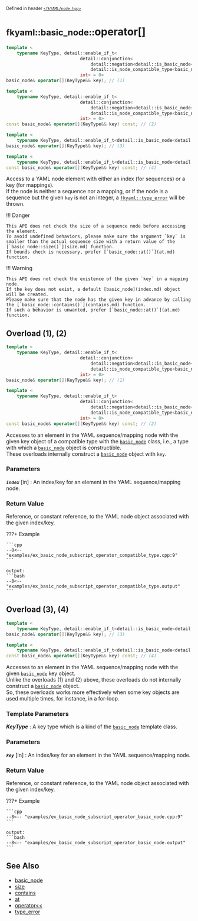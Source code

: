 <small>Defined in header [`<fkYAML/node.hpp>`](https://github.com/fktn-k/fkYAML/blob/develop/include/fkYAML/node.hpp)</small>

# <small>fkyaml::basic_node::</small>operator[]

```cpp
template <
    typename KeyType, detail::enable_if_t<
                            detail::conjunction<
                                detail::negation<detail::is_basic_node<KeyType>>,
                                detail::is_node_compatible_type<basic_node, KeyType>>::value,
                            int> = 0>
basic_node& operator[](KeyType&& key); // (1)

template <
    typename KeyType, detail::enable_if_t<
                            detail::conjunction<
                                detail::negation<detail::is_basic_node<KeyType>>,
                                detail::is_node_compatible_type<basic_node, KeyType>>::value,
                            int> = 0>
const basic_node& operator[](KeyType&& key) const; // (2)

template <
    typename KeyType, detail::enable_if_t<detail::is_basic_node<detail::remove_cvref_t<KeyType>>::value, int> = 0>
basic_node& operator[](KeyType&& key); // (3)

template <
    typename KeyType, detail::enable_if_t<detail::is_basic_node<detail::remove_cvref_t<KeyType>>::value, int> = 0>
const basic_node& operator[](KeyType&& key) const; // (4)
```

Access to a YAML node element with either an index (for sequences) or a key (for mappings).  
If the node is neither a sequence nor a mapping, or if the node is a sequence but the given `key` is not an integer, a [`fkyaml::type_error`](../exception/type_error.md) will be thrown.  

!!! Danger

    This API does not check the size of a sequence node before accessing the element.  
    To avoid undefined behaviors, please make sure the argument `key` is smaller than the actual sequence size with a return value of the [`basic_node::size()`](size.md) function.  
    If bounds check is necessary, prefer [`basic_node::at()`](at.md) function.

!!! Warning

    This API does not check the existence of the given `key` in a mapping node.  
    If the key does not exist, a default [basic_node](index.md) object will be created.  
    Please make sure that the node has the given key in advance by calling the [`basic_node::contains()`](contains.md) function.  
    If such a behavior is unwanted, prefer [`basic_node::at()`](at.md) function.

## Overload (1), (2)  

```cpp
template <
    typename KeyType, detail::enable_if_t<
                            detail::conjunction<
                                detail::negation<detail::is_basic_node<KeyType>>,
                                detail::is_node_compatible_type<basic_node, KeyType>>::value,
                            int> = 0>
basic_node& operator[](KeyType&& key); // (1)

template <
    typename KeyType, detail::enable_if_t<
                            detail::conjunction<
                                detail::negation<detail::is_basic_node<KeyType>>,
                                detail::is_node_compatible_type<basic_node, KeyType>>::value,
                            int> = 0>
const basic_node& operator[](KeyType&& key) const; // (2)
```

Accesses to an element in the YAML sequence/mapping node with the given key object of a compatible type with the [`basic_node`](index.md) class, i.e., a type with which a [`basic_node`](index.md) object is constructible.  
These overloads internally construct a [`basic_node`](index.md) object with `key`.  

### **Parameters**

***`index`*** [in]
:   An index/key for an element in the YAML sequence/mapping node.  

### **Return Value**

Reference, or constant reference, to the YAML node object associated with the given index/key.  

???+ Example

    ```cpp
    --8<-- "examples/ex_basic_node_subscript_operator_compatible_type.cpp:9"
    ```

    output:
    ```bash
    --8<-- "examples/ex_basic_node_subscript_operator_compatible_type.output"
    ```

## Overload (3), (4)

```cpp
template <
    typename KeyType, detail::enable_if_t<detail::is_basic_node<detail::remove_cvref_t<KeyType>>::value, int> = 0>
basic_node& operator[](KeyType&& key); // (3)

template <
    typename KeyType, detail::enable_if_t<detail::is_basic_node<detail::remove_cvref_t<KeyType>>::value, int> = 0>
const basic_node& operator[](KeyType&& key) const; // (4)
```

Accesses to an element in the YAML sequence/mapping node with the given [`basic_node`](index.md) key object.  
Unlike the overloads (1) and (2) above, these overloads do not internally construct a [`basic_node`](index.md) object.  
So, these overloads works more effectively when some key objects are used multiple times, for instance, in a for-loop.  

### **Template Parameters**

***KeyType***
:   A key type which is a kind of the [`basic_node`](index.md) template class.

### **Parameters**

***`key`*** [in]
:   An index/key for an element in the YAML sequence/mapping node.

### **Return Value**

Reference, or constant reference, to the YAML node object associated with the given index/key.  

???+ Example

    ```cpp
    --8<-- "examples/ex_basic_node_subscript_operator_basic_node.cpp:9"
    ```

    output:
    ```bash
    --8<-- "examples/ex_basic_node_subscript_operator_basic_node.output"
    ```

## **See Also**

* [basic_node](index.md)
* [size](size.md)
* [contains](contains.md)
* [at](at.md)
* [operator<<](insertion_operator.md)
* [type_error](../exception/type_error.md)
